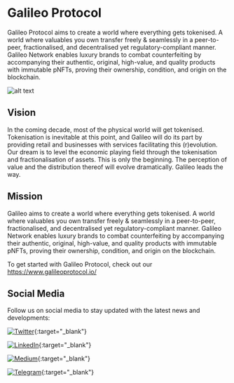 # Galileo Protocol

Galileo Protocol aims to create a world where everything gets tokenised. A world where valuables you own transfer freely & seamlessly in a peer-to-peer, fractionalised, and decentralised yet regulatory-compliant manner.
Galileo Network enables luxury brands to combat counterfeiting by accompanying their authentic, original, high-value, and quality products with immutable pNFTs, proving their ownership, condition, and origin on the blockchain.  



  ![alt text](https://demo.galileoprotocol.io/static/media/galileo.0c691f45.png)



## Vision

In the coming decade, most of the physical world will get tokenised. Tokenisation is inevitable at this point, and Galileo will do its part by providing retail and businesses with services facilitating this (r)evolution.
Our dream is to level the economic playing field through the tokenisation and fractionalisation of assets. This is only the beginning. The perception of value and the distribution thereof will evolve dramatically. Galileo leads the way.

## Mission

Galileo aims to create a world where everything gets tokenised. A world where valuables you own transfer freely & seamlessly in a peer-to-peer, fractionalised, and decentralised yet regulatory-compliant manner.
Galileo Network enables luxury brands to combat counterfeiting by accompanying their authentic, original, high-value, and quality products with immutable pNFTs, proving their ownership, condition, and origin on the blockchain.  

To get started with Galileo Protocol, check out our https://www.galileoprotocol.io/


 
 
## Social Media

Follow us on social media to stay updated with the latest news and developments:

[![Twitter](https://img.shields.io/badge/Twitter-%40GalileoProtocol-blue?logo=twitter)](https://twitter.com/GalileoProtocol){:target="_blank"}

[![LinkedIn](https://img.shields.io/badge/LinkedIn-Galileo%20Protocol-blue?logo=linkedin)](https://www.linkedin.com/company/galileo-protocol/){:target="_blank"}

[![Medium](https://img.shields.io/badge/Medium-%40GalileoProtocol-blue?logo=medium)](https://medium.com/@GalileoProtocol){:target="_blank"}

[![Telegram](https://img.shields.io/badge/Telegram-Galileo%20Protocol%20Official%20Group-blue?logo=telegram)](https://t.me/GalileoProtocol){:target="_blank"}
